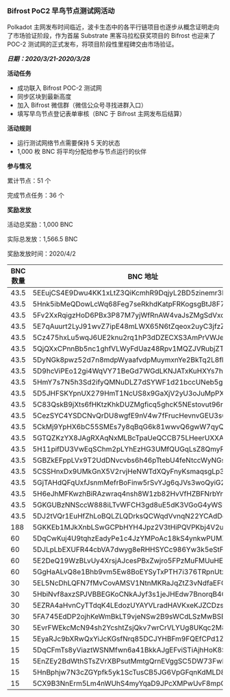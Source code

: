 ### Bifrost PoC2 早鸟节点测试网活动
Polkadot 主网发布时间临近，波卡生态中的各平行链项目也逐步从概念证明走向了市场验证阶段，作为首届 Substrate 黑客马拉松获奖项目的 Bifrost 也迎来了 POC-2 测试网的正式发布，将项目阶段性里程碑交由市场验证。

***日期：2020/3/21-2020/3/28***

**活动任务**
- 成功联入 Bifrost POC-2 测试网
- 同步区块到最新高度
- 加入 Bifrost 微信群（微信公众号寻找进群入口）
- 填写早鸟节点登记表单审核（BNC 于 Bifrost 主网发布后结算）

**活动规则**
- 运行测试网络节点需要保持 5 天的状态
- 1,000 枚 BNC 将平均分配给参与节点运行的伙伴

**参与情况**

累计节点：51 个

完成节点任务：36 个

**奖励发放**

活动总奖励：1,000 BNC

实际总发放：1,566.5 BNC

奖励发放时间：2020/4/2

|  BNC 数量   | BNC 地址  |
|  ----  | ----  |
| 43.5  | 5EEujCS4E9Dwu4KK1xLtZ3QiKcmhR9DqjyL2BD5zinemr3NF |
| 43.5  | 5Hnk5ibMeQDowLcWq68Feg7seRkhdKatpFRKogsgBtJ8F7YQ |
| 43.5  | 5Fv2XxRqigzHoD6PBx3P87M7yjWfRnAW4vaJsZMgSdVxc4o8 |
| 43.5  | 5E7qAuurt2LyJ91wvZ7ipE48mLWX65N6tZqeox2uyC3jfzZp |
| 43.5  | 5Cz475hxLu5wqJ6UE2knu2rq1hP3dDZECXS3AmPrVWJe1DtN |
| 43.5  | 5QjQXxCPnnBb5nc1ghfVLWyFdUaz48Rpv1MQZJVRubjZTDTn |
| 43.5  | 5DyNGk8pwz52d7n8mdpWyaafvdpMuymxnYe2BkTq2L8fbvYk |
| 43.5  | 5D9hcViPEo12gi4WqVY71BeGd7WGdLKNJATxKuHXYs7hnqjy |
| 43.5  | 5HmY7s7N5h3Sd2ifyQMNuDLZ7dSYWF1d21bccUNeb5gpKzyn |
| 43.5  | 5D5JHFSKYpnUX279HmT1NcUS8x9GaXjV2yU3oJuMpPX8Dfph |
| 43.5  | 5C83QskB9jXts6fHKtzKhkDUZMgficq5ghcK5NEstovut96n |
| 43.5  | 5CezSYC4YSDCNvQrDU8wgfE9nV4w7fFrucHevnvGEU3s6n8D |
| 43.5  | 5CkMj9YpHX6bC55SMEs7y8qBqG6k81wwvQ6gwW7qyQxnxLFc |
| 43.5  | 5GTQZKzYX8JAgRXAqNxMLBcTpaUeQCCB75LHeerUXXAkMNcE |
| 43.5  | 5H11pifDU3VwEqSChm2pLYhEzHG3UMfQUGqLsZ8QmyRwm3dS |
| 43.5  | 5GBZkEFppLVx9T2UdDNvcvbs6h46pTtebU4feNtccWyNGsvt |
| 43.5  | 5CSSHnxDx9UMkGnX5V2rvjHeNWTdXQyFnyKsmaqsgLp3uMMY |
| 43.5  | 5GjTAHdQFqUxfJsnmMefrBoFinw5rSvYJg6qJVs3woQyiG25 |
| 43.5  | 5H6eJhMFKwzhBiRAzwraq4nsh8W1zb82HvVfHZBFNrbYnf9Z |
| 43.5  | 5GKGUBzNNSccW888iLTvWFCH3gd8uE5dK3VGoG4yWSBs98ZB |
| 43.5  | 5DJ2tVQr1EuHfZhLoBQLZLQDrksQCWqdVvnqN22YCAdDobAt |
| 188  | 5GKKEb1MJkXnbLSwGCPbHYH4Jpz2V3tHiPQVPKbj4V2uL3Xi |
| 60  | 5DqCwKuj4U9tqhzEadyPe1c4JzYMPoAc18kS4ynkwPUMZ3Cn |
| 60  | 5DJLpLbEXUFR44cbVA7dwyg8eRHHSYCc986Yw3k5eStFvynW |
| 60  | 5E2DeQ19WzBLvUy4XrsjAJcesPBxZwjro5FPzMuFMUuHEYT9 |
| 60  | 5GgHaALvQ8e1Bhb9vm5Ew8BoEYSyTxPTH7i376TRpnUtxpMG |
| 30  | 5EL5NcDhLQFN7fMvCovAMSV1NtnMKRaJqZtZ3vNdfaEFGSB7 |
| 30  | 5HbiNvf8axzSPJVBBEGKoCNkAJyf3s1jeJHEdw7BnorqB4GW |
| 30  | 5EZRA4aHvnCyTTdqK4LEdozUYAYVLradHAVKxeKJZCDzs7xW |
| 30  | 5FA745EdDP2ojhKeWmBkLT9vjeNSw2B9sWCdLSzMwBSBQWjA |
| 30  | 5EvrFWEkcMcN94sh2YcshtZsjQkv7wrCrVLYUg8UKqc2M86Z |
| 15  | 5EyaRJc9bXRwQxYiJcKGsfNrq85DCJYHBFm9FQEfCPd1Z2gs |
| 15  | 5DqCFmTs8yViaztWSNMfwn6a41BkkAJgEFviSTiAjhHoK8SF |
| 15  | 5EnZEy2BdWthSTsZVrXBPsutMmtgQrnEVggSC5DW73FwLSP4 |
| 15  | 5HnBphjw7N3cZGYpfk5yk1ScTusCB5JG6VpGFqnKdMLD85Ds |
| 15  | 5CX9B3NnErm5Lm4nWUhS4myYqaD9JPcXMPwUvF8mpQQvHwLk |
